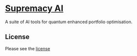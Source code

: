 # [Supremacy AI](https://supremacy.thomasbale.com/)

A suite of AI tools for quantum enhanced portfolio optimisation.

## License

Please see the [license](LICENSE)
